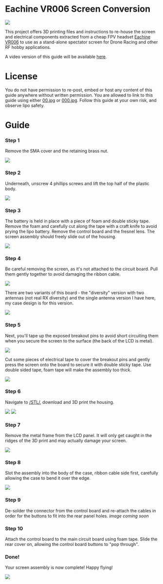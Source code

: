 # Eachine VR006 Screen Conversion

<img src='/Images/00.jpg'/>

This project offers 3D printing files and instructions to re-house the screen and electrical components extracted from a cheap FPV headset [Eachine VR006](https://www.banggood.com/Eachine-E013-VR006-VR-006-One-antenna-3-Inch-5_8G-40CH-Mini-FPV-Goggles-Build-in-3_7V-500mAh-Battery-p-1239625.html) to use as a stand-alone spectator screen for Drone Racing and other RF hobby applications.

A video version of this guide will be available [here](http://youtube.com/c/nomand).

# License

You do not have permission to re-post, embed or host any content of this guide anywhere without written permission.
You are allowed to link to this guide using either [00.jpg](/Images/00.jpg) or [000.jpg](/Images/000.jpg).
Follow this guide at your own risk, and observe lipo safety.

# Guide

### Step 1

Remove the SMA cover and the retaining brass nut.

<img src='/Images/01.jpg'/>

### Step 2

Underneath, unscrew 4 phillips screws and lift the top half of the plastic body.

<img src='/Images/02.jpg'/>

### Step 3

The battery is held in place with a piece of foam and double sticky tape. Remove the foam and carefully cut along the tape with a craft knife to avoid prying the lipo battery.
Remove the control board and the fresnel lens. The screen assembly should freely slide out of the housing.

<img src='/Images/03.jpg'/>

### Step 4

Be careful removing the screen, as it's not attached to the circuit board. Pull them gently together to avoid damaging the ribbon cable.

<img src='/Images/04.jpg'/>

There are two variants of this board - the "diversity" version with two antennas (not real RX diversity) and the single antenna version I have here, my case design is for this version.

<img src='/Images/05.jpg'/>

### Step 5

Next, you'll tape up the exposed breakout pins to avoid short circuiting them when you secure the screen to the surface (the back of the LCD is metal).

<img src='/Images/06.jpg'/>

Cut some pieces of electrical tape to cover the breakout pins and gently press the screen onto the board to secure it with double sticky tape.
Use double sided tape, foam tape will make the assembly too thick.

<img src='/Images/07.jpg'/>

### Step 6

Navigate to [/STL/](/STL/), download and 3D print the housing.

<img src='/Images/08.jpg'/>

<img src='/Images/09.jpg'/>

### Step 7

Remove the metal frame from the LCD panel. It will only get caught in the ridges of the 3D print and may actually damage your screen.

<img src='/Images/10.jpg'/>

### Step 8

Slot the assembly into the body of the case, ribbon cable side first, carefully allowing the case to bend it over the edge.

<img src='/Images/11.jpg'/>

### Step 9

De-solder the connector from the control board and re-attach the cables in order for the buttons to fit into the rear panel holes. *image coming soon*

### Step 10

Attach the control board to the main circuit board using foam tape.
Slide the rear cover on, allowing the control board buttons to "pop through".

### Done!

Your screen assembly is now complete! Happy flying!

<img src='/Images/000.jpg'/>